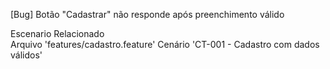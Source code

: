 [Bug] Botão "Cadastrar" não responde após preenchimento válido

Escenario Relacionado  
Arquivo 'features/cadastro.feature'
Cenário 'CT-001 - Cadastro com dados válidos'
